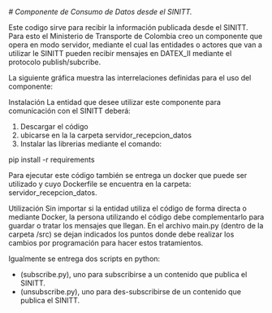 <em> # Componente de Consumo de Datos desde el SINITT.  </em>

Este codigo sirve para recibir la información publicada desde el SINITT. Para esto el Ministerio de Transporte de Colombia creo un componente que opera en modo servidor, mediante el cual las entidades o actores que van a utilizar le SINITT pueden recibir mensajes en DATEX_II mediante el protocolo publish/subcribe.

La siguiente gráfica muestra las interrelaciones definidas para el uso del componente:


Instalación
La entidad que desee utilizar este componente para comunicación con el SINITT deberá:

1. Descargar el código  
2. ubicarse en la la carpeta servidor_recepcion_datos
3. Instalar las librerias mediante el comando:

pip install -r requirements 

Para ejecutar este código también se entrega un docker que puede ser utilizado y cuyo Dockerfile se encuentra en la carpeta: servidor_recepcion_datos. 

Utilización
Sin importar si la entidad utiliza el código de forma directa o mediante Docker, la persona utilizando el código debe complementarlo para guardar o tratar los mensajes que llegan. En el archivo main.py (dentro de la carpeta /src) se dejan indicados los puntos donde debe realizar los cambios por programación para hacer estos tratamientos.   

Igualmente se entrega dos scripts en python:
- (subscribe.py), uno para subscribirse a un contenido que publica el SINITT.
- (unsubscribe.py), uno para des-subscribirse de un contenido que publica el SINITT.
